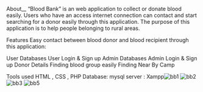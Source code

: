 About__
“Blood Bank” is an web application to collect or donate blood easily. Users who have an access internet connection can contact and start searching for a donor easily through this application. The purpose of this application is to help people belonging to rural areas.

Features
Easy contact between blood donor and blood recipient through this application:

User Databases
User Login & Sign up
Admin Databases
Admin Login & Sign up
Donor Details
Finding blood group easily
Finding Near By Camp

Tools used
HTML , CSS , PHP 
Database:
mysql
server : 
Xampp![bb1](https://user-images.githubusercontent.com/113417370/198504033-769c1a2c-86af-47e2-ab65-68bd66de9b18.png)
![bb2](https://user-images.githubusercontent.com/113417370/198504106-1ee3517a-b3de-4d65-a81c-5e0e05262228.png)
![bb3](https://user-images.githubusercontent.com/113417370/198504114-ecba4af7-47aa-4188-9b6c-85a29178967c.png)
![bb5](https://user-images.githubusercontent.com/113417370/198504172-c92faa3e-08fb-493a-8e4f-08bc5fe00782.png)
